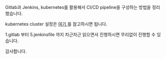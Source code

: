 Gitlab과 Jenkins, kubernetes를 활용해서 CI/CD pipeline을 구성하는 방법을 정리했습니다.

kubernetes cluster 설정은 <a href="https://github.com/wotkddl21/kubernetes/week3/kubeadm" > 여기 </a>를 참고하시면 됩니다.

1.gitlab 부터 5.jenkinsfile 까지 차근차근 읽으면서 진행하시면 무리없이 진행할 수 있습니다.

감사합니다.
